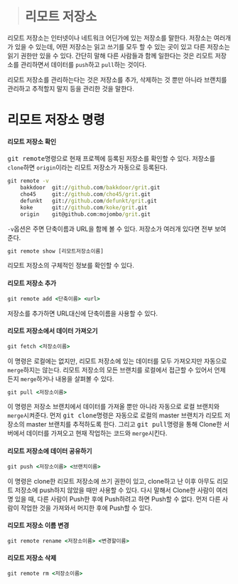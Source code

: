 > # 리모트 저장소

리모트 저장소는 인터넷이나 네트워크 어딘가에 있는 저장소를 말한다. 저장소는 여러개가 있을 수 있는데, 어떤 저장소는 읽고 쓰기를 모두 할 수 있는 곳이 있고 다른 저장소는 읽기 권한만 있을 수 있다. 간단히 말해 다른 사람들과 함께 일한다는 것은 리모트 저장소를 관리하면서 데이터를 `push`하고 `pull`하는 것이다.

리모트 저장소를 관리하는다는 것은 저장소를 추가,  삭제하는 것 뿐만 아니라 브랜치를 관리하고 추적할지 말지 등을 관리한 것을 말한다.



# 리모트 저장소 명령

#### 리모트 저장소 확인

<kbd>git remote</kbd>명령으로 현재 프로젝에 등록된 저장소를 확인할 수 있다. 저장소를 `clone`하면 `origin`이라는 리모트 저장소가 자동으로 등록된다.

```cmd
git remote -v
	bakkdoor  git://github.com/bakkdoor/grit.git
	cho45     git://github.com/cho45/grit.git
	defunkt   git://github.com/defunkt/grit.git
	koke      git://github.com/koke/grit.git
	origin    git@github.com:mojombo/grit.git
```

`-v`옵션은 주면 단축이름과 URL을 함께 볼 수 있다. 저장소가 여러개 있다면 전부 보여준다.

``` cmd
git remote show [리모트저장소이름]
```

리모트 저장소의 구체적인 정보를 확인할 수 있다. 



#### 리모트 저장소 추가

```cmd
git remote add <단축이름> <url>
```

저장소를 추가하면 URL대신에 단축이름을 사용할 수 있다.



#### 리모트 저장소에서 데이터 가져오기

```cmd
git fetch <저장소이름>
```

이 명령은 로컬에는 없지만, 리모트 저장소에 있는 데이터를 모두 가져오지만 자동으로 `merge`하지는 않는다. 리모트 저장소의 모든 브랜치를 로컬에서 접근할 수 있어서 언제든지 `merge`하거나 내용을 살펴볼 수 있다.

```cmd
git pull <저장소이름>
```

이 명령은 저장소 브랜치에서 데이터를 가져올 뿐만 아니라 자동으로 로컬 브랜치와 `merge`시켜준다. 먼저 <kbd>git clone</kbd>명령은 자동으로 로컬의 master 브랜치가 리모트 저장소의 master 브랜치를 추적하도록 한다. 그리고 <kbd>git pull</kbd>명령을 통해 Clone한 서버에서 데이터를 가져오고 현재 작업하는 코드와 `merge`시킨다.



#### 리모트 저장소에 데이터 공유하기

```cmd
git push <저장소이름> <브랜치이름>
```

이 명령은 clone한 리모트 저장소에 쓰기 권한이 있고, clone하고 난 이후 아무도 리모트 저장소에 push하지 않았을 때만 사용할 수 있다. 다시 말해서 Clone한 사람이 여러 명 있을 때, 다른 사람이 Push한 후에 Push하려고 하면 Push할 수 없다. 먼저 다른 사람이 작업한 것을 가져와서 머지한 후에 Push할 수 있다.



#### 리모트 저장소 이름 변경

```cmd
git remote rename <저장소이름> <변경할이름>
```



#### 리모트 저장소 삭제

```cmd
git remote rm <저장소이름>
```

